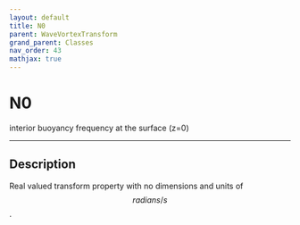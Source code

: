 ```yaml
---
layout: default
title: N0
parent: WaveVortexTransform
grand_parent: Classes
nav_order: 43
mathjax: true
---
```


#  N0

interior buoyancy frequency at the surface (z=0)


---

## Description
Real valued transform property with no dimensions and units of $$radians/s$$.

